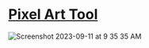 # <a href="art.JesseJesse.com">Pixel Art Tool</a>
![Screenshot 2023-09-11 at 9 35 35 AM](https://github.com/sudo-self/pixel-art-/assets/119916323/486675ee-ee0d-44d3-a729-9cd8cb73068c)
